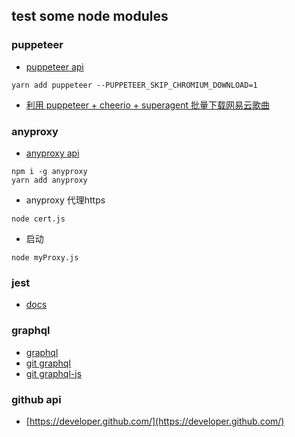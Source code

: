 ## test some node modules
### puppeteer
- [puppeteer api](https://github.com/GoogleChrome/puppeteer/blob/master/docs/api.md)

```
yarn add puppeteer --PUPPETEER_SKIP_CHROMIUM_DOWNLOAD=1
```
- [利用 puppeteer + cheerio + superagent 批量下载网易云歌曲](https://github.com/erluzi/node-yarn/blob/master/practice/crawl/crawl.js)

### anyproxy
- [anyproxy api](http://anyproxy.io/cn/)

```
npm i -g anyproxy
yarn add anyproxy
```
- anyproxy 代理https
```
node cert.js
```
- 启动
```
node myProxy.js
```

### jest
- [docs](https://facebook.github.io/jest/docs/en/getting-started.html)

### graphql
- [graphql](http://graphql.cn/code/#javascript)
- [git graphql](https://github.com/facebook/graphql)
- [git graphql-js](https://github.com/graphql/graphql-js)

### github api
- [https://developer.github.com/](https://developer.github.com/)